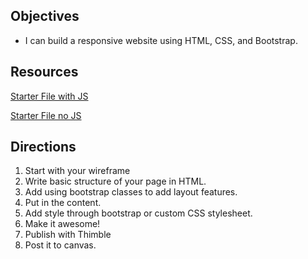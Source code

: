 ## Objectives
- I can build a responsive website using HTML, CSS, and Bootstrap.

## Resources
[Starter File with JS](https://thimbleprojects.org/awdriggs/223961)

[Starter File no JS](https://thimbleprojects.org/awdriggs/223960)

## Directions
1. Start with your wireframe
2. Write basic structure of your page in HTML.
3. Add using bootstrap classes to add layout features.
4. Put in the content.
5. Add style through bootstrap or custom CSS stylesheet.
6. Make it awesome!
7. Publish with Thimble
8. Post it to canvas.